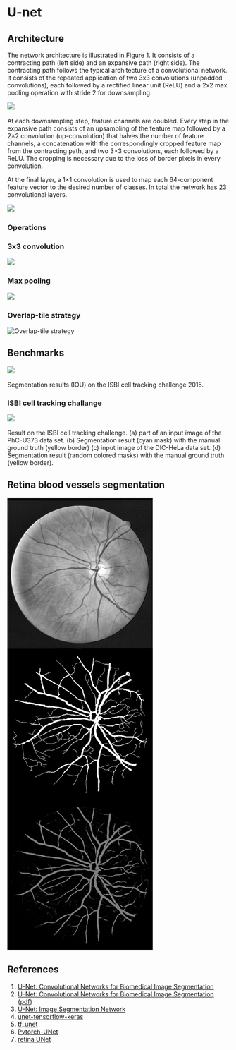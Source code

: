 # U-net

## Architecture 

The network architecture is illustrated in Figure 1. It consists of a contracting path (left side) and an expansive path (right side). The contracting path follows the typical architecture of a convolutional network. It consists of the repeated application of two 3x3 convolutions (unpadded convolutions), each followed by a rectified linear unit (ReLU) and a 2x2 max pooling operation with stride 2 for downsampling. 

![](https://neurohive.io/wp-content/uploads/2018/11/U-net-neural-network-medicine.png)

At each downsampling step, feature channels are doubled. Every step in the expansive path consists of an upsampling of the feature map followed by a 2×2 convolution (up-convolution) that halves the number of feature channels, a concatenation with the correspondingly cropped feature map from the contracting path, and two 3×3 convolutions, each followed by a ReLU. The cropping is necessary due to the loss of border pixels in every convolution.

At the final layer, a 1×1 convolution is used to map each 64-component feature vector to the desired number of classes. In total the network has 23 convolutional layers.

![](https://neurohive.io/wp-content/uploads/2018/11/u-net-x.png)

### Operations

### 3x3 convolution

![](3x3_conv.png)

### Max pooling

![](max_pooling.png)

### Overlap-tile strategy

![Overlap-tile strategy](Overlap-tile_strategy.png)

## Benchmarks

![](https://neurohive.io/wp-content/uploads/2018/11/Capture-5.jpg)

Segmentation results (IOU) on the ISBI cell tracking challenge 2015.

### ISBI cell tracking challange

![](https://neurohive.io/wp-content/uploads/2018/11/Capture-6.jpg)

Result on the ISBI cell tracking challenge. (a) part of an input image of the PhC-U373 data set. (b) Segmentation result (cyan mask) with the manual ground truth (yellow border) (c) input image of the DIC-HeLa data set. (d) Segmentation result (random colored masks) with the manual ground truth (yellow border).

## Retina blood vessels segmentation

![Retina vessels segmentation](https://raw.githubusercontent.com/orobix/retina-unet/master/test/test_Original_GroundTruth_Prediction3.png)


## References 

1. [U-Net: Convolutional Networks for Biomedical Image Segmentation](https://lmb.informatik.uni-freiburg.de/people/ronneber/u-net/)
1. [U-Net: Convolutional Networks for Biomedical Image Segmentation (pdf)](https://arxiv.org/pdf/1505.04597.pdf)
1. [U-Net: Image Segmentation Network](https://neurohive.io/en/popular-networks/u-net/)
1. [unet-tensorflow-keras](https://github.com/zizhaozhang/unet-tensorflow-keras/blob/master/model.py)
1. [tf_unet](https://github.com/jakeret/tf_unet/blob/master/tf_unet/unet.py)
1. [Pytorch-UNet](https://github.com/milesial/Pytorch-UNet/blob/master/unet/unet_model.py)
1. [retina UNet](https://github.com/orobix/retina-unet)
